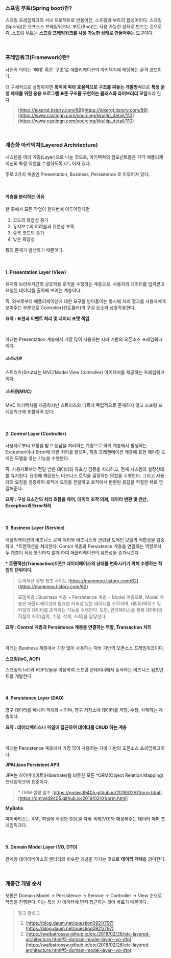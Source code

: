 <h3>스프링 부트(Spring boot)란?</h3>

스프링 프레임워크의 서브 프로젝트로 만들어진, 스프링과 부트의 합성어이다. 스프링(Spring)은 오프소스 프레임워크다. 부트(Boot)는 사용 가능한 상태로 만드는 것으로 즉, 스프링 부트는 **스프링 프레임워크를 사용 가능한 상태로 만들어주는 도구**이다.

<br>

<h3>프레임워크(Framework)란?</h3>

사전적 의미는 '뼈대' 혹은 '구조'로 애플리케이션의 아키텍처에 해당하는 골격 코드이다.

더 구체적으로 설명하자면  **목적에 따라 효율적으로 구조를 짜놓는 개발방식**으로 **특정 운영 체제를 위한 응용 프로그램 표준 구조를 구현하는 클래스와 라이브러리 모임**이라 한다.

> [https://jokergt.tistory.com/89](https://jokergt.tistory.com/89), [https://www.castingn.com/sourcing/kkultip_detail/110](https://www.castingn.com/sourcing/kkultip_detail/110)

<br>

<h3>계층화 아키텍쳐(Layered Architecture)</h3>

시스템을 여러 계층(Layer)으로 나눈 것으로, 아키텍쳐의 컴포넌트들은 각각 애플리케이션의 특정 역할을 수행하도록 나누어져 있다.

주로 3가지 계층인 Presentation, Business, Persistence 로 이루어져 있다.

<br>

<h4> 계층을 분리하는 이유</h4>

한 곳에서 모든 작업이 한꺼번에 이루어진다면

1. 코드의 복잡성 증가
2. 유지보수의 어려움과 유연성 부족
3. 중복 코드의 증가
4. 낮은 확장성

등의 문제가 발생하기 때문이다.

<br>

<h4>1. Presentation Layer (View)</h4>

유저와 브라우저간의 상호작용 로직을 수행하는 계층으로, 사용자의 데이터를 입력받고 요청된 데이터를 출력해 보이는 계층이다.

즉, 외부로부터 애플리케이션에 대한 요구를 받아들이는 동시에 처리 결과를 사용자에게 보여주는 부분으로 Controller(컨트롤러)의 구성 요소와 상호작용한다.

**요약 : 표현과 이벤트 처리 및 데이터 포맷 책임**

<br>

아래는 Presentation 계층에서 가장 많이 사용하는 자바 기반의 오픈소스 프레임워크이다.

<h5>스트러츠</h5>

스트러츠(Struts)는 MVC(Model View Controller) 아키텍처를 제공하는 프레임워크이다.

<h5>스프링(MVC)</h5>

MVC 아키텍처를 제공하지만 스트러츠와 다르게 독립적으로 존재하지 않고 스프링 프레임워크에 포함되어 있다.

<br>

<h4>2. Control Layer (Controller)</h4>

사용자로부터 요청을 받고 응답을 처리하는 계층으로 하위 계층에서 발생하는 Exception이나 Error에 대한 처리를 맡으며, 최종 프레젠테이션 계층에 표현 해야할 도메인 모델을 엮는 기능을 수행한다.

즉, 사용자로부터 전달 받은 데이터의 유효성 검증을 처리하고, 전체 시스템의 설정상태를 유지한다. 요청에 해당한느 비즈니스 로직을 결정하는 역할을 수행한다. 그리고 사용자의 요청을 검증하여 로직에 요청을 전달하고 로직에서 반환된 응답을 적절한 뷰로 연결해준다.

**요약 : 구성 요소간의 처리 흐름을 제어, 데이터 조작 의뢰, 데이터 변환 및 연산, Exception과 Error처리**

<br>

<h4>3. Business Layer (Service)</h4>

애플리케이션의 비즈니스 로직 처리와 비즈니스와 관련된 도메인 모델의 적합성을 검증하고, *트랜잭션을 처리한다. Contol 계층과 Persistence 계층을 연결하는 역할로서 두 계층이 직접 통신하지 않게 하여 애플리케이션의 유연성을 증가시킨다.

**\* 트랜잭션(Transaction)이란? 데이터베이스의 상태를 변화시키기 위해 수행하는 작업의 단위이다.**

> 트랙잭션 설명 참조 사이트 [https://mommoo.tistory.com/62](https://mommoo.tistory.com/62)

> 모델계층 : Business 계층 + Persistence 계층 = Model 계층으로, Model 계층은 애플리케이션에 필요한 지속성 있는 데이터를 조작하며, 데이터베이스 및 파일의 데이터를 조작하는 기능을 수행한다. 또한, 인터페이스를 통해 데이터의 직접적 조작(입력, 수정, 삭제, 조회)을 담당한다.

**요약 : Control 계층과 Persistence 계층을 연결하는 역할, Transaction 처리**

<br>

아래는 Business 계층에서 가장 많이 사용하는 자바 기반의 오픈소스 프레임워크이다.

**스프링(IoC, AOP)**

스프링의 IoC와 AOP모듈을 이용하여 스프링 컨테이너에서 동작하는 비즈니스 컴포넌트를 개발한다.

<br>

<h4>4. Persistence Layer (DAO)</h4>

영구 데이터를 빼내어 객체화 시키며, 영구 저장소에 데이터를 저장, 수정, 삭제하는 계층이다.

**요약 : 데이터베이스나 파일에 접근하여 데이터를 CRUD 하는 계층**

<br>

아래는 Persistence 계층에서 가장 많이 사용하는 자바 기반의 오픈소스 프레임워크이다.

**JPA(Java Persistent API)**

JPA는 하이버네이트(Hibernate)를 비롯한 모든 *ORM(Object Relation Mapping) 프레임워크의 표준이다.

> \* ORM 설명 참조 [https://gmlwjd9405.github.io/2019/02/01/orm.html](https://gmlwjd9405.github.io/2019/02/01/orm.html)

**MyBatis**

마이바티스는 XML 파일에 작성한 SQL을 자바 객체(VO)와 매핑해주는 데이터 매퍼 프레임워크다.

<br>

<h4>5. Domain Model Layer (VO, DTO)</h4>

관계형 데이터베이스의 엔티티와 비슷한 개념을 가지는 것으로 **데이터 객체**를 의미한다.

<br>

<h3>계층간 개발 순서</h3>

보통은 Domain Model -> Persistence -> Service -> Controller -> View 순으로 작업을 진행한다. 이는 특성 상 데이터에 먼저 접근하는 것이 바르기 때문이다.

> 참고 블로그
>
> 1. [https://blog.daum.net/question0921/797](https://blog.daum.net/question0921/797)
> 2. [https://walbatrossw.github.io/etc/2018/02/26/etc-layered-architecture.html#5-domain-model-layer--vo-dto](https://walbatrossw.github.io/etc/2018/02/26/etc-layered-architecture.html#5-domain-model-layer--vo-dto)